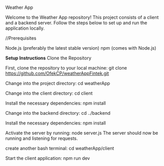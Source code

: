 Weather App

Welcome to the Weather App repository! This project consists of a client and a backend server. Follow the steps below to set up and run the application locally.

//Prerequisites

Node.js (preferably the latest stable version)
npm (comes with Node.js)

**Setup Instructions**
Clone the Repository

First, clone the repository to your local machine:
git clone https://github.com/OfekCP/weatherAppFintek.git

Change into the project directory:
cd weatherApp

Change into the client directory:
cd client

Install the necessary dependencies:
npm install

Change into the backend directory:
cd ../backend

Install the necessary dependencies:
npm install

Activate the server by running:
node server.js
The server should now be running and listening for requests.

create another bash terminal:
cd weatherApp/client

Start the client application:
npm run dev
